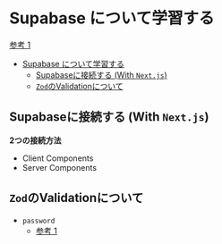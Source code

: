# Supabase について学習する
[参考 1](https://www.youtube.com/watch?v=DWHR0jJrAp4&t=35s)

- [Supabase について学習する](#supabase-について学習する)
  - [Supabaseに接続する (With `Next.js`)](#supabaseに接続する-with-nextjs)
  - [`Zod`のValidationについて](#zodのvalidationについて)


## Supabaseに接続する (With `Next.js`)

**2つの接続方法**
- Client Components
- Server Components


## `Zod`のValidationについて

- `password`
  - [参考 1](https://zenn.dev/nyatinte/articles/ade85843d6d460)
